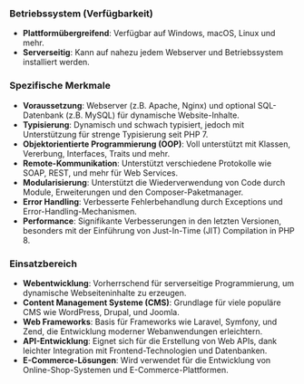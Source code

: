 ### Betriebssystem (Verfügbarkeit)
- **Plattformübergreifend**: Verfügbar auf Windows, macOS, Linux und mehr.
- **Serverseitig**: Kann auf nahezu jedem Webserver und Betriebssystem installiert werden.

### Spezifische Merkmale
- **Voraussetzung**: Webserver (z.B. Apache, Nginx) und optional SQL-Datenbank (z.B. MySQL) für dynamische Website-Inhalte.
- **Typisierung**: Dynamisch und schwach typisiert, jedoch mit Unterstützung für strenge Typisierung seit PHP 7.
- **Objektorientierte Programmierung (OOP)**: Voll unterstützt mit Klassen, Vererbung, Interfaces, Traits und mehr.
- **Remote-Kommunikation**: Unterstützt verschiedene Protokolle wie SOAP, REST, und mehr für Web Services.
- **Modularisierung**: Unterstützt die Wiederverwendung von Code durch Module, Erweiterungen und den Composer-Paketmanager.
- **Error Handling**: Verbesserte Fehlerbehandlung durch Exceptions und Error-Handling-Mechanismen.
- **Performance**: Signifikante Verbesserungen in den letzten Versionen, besonders mit der Einführung von Just-In-Time (JIT) Compilation in PHP 8.

### Einsatzbereich
- **Webentwicklung**: Vorherrschend für serverseitige Programmierung, um dynamische Webseiteninhalte zu erzeugen.
- **Content Management Systeme (CMS)**: Grundlage für viele populäre CMS wie WordPress, Drupal, und Joomla.
- **Web Frameworks**: Basis für Frameworks wie Laravel, Symfony, und Zend, die Entwicklung moderner Webanwendungen erleichtern.
- **API-Entwicklung**: Eignet sich für die Erstellung von Web APIs, dank leichter Integration mit Frontend-Technologien und Datenbanken.
- **E-Commerce-Lösungen**: Wird verwendet für die Entwicklung von Online-Shop-Systemen und E-Commerce-Plattformen.

